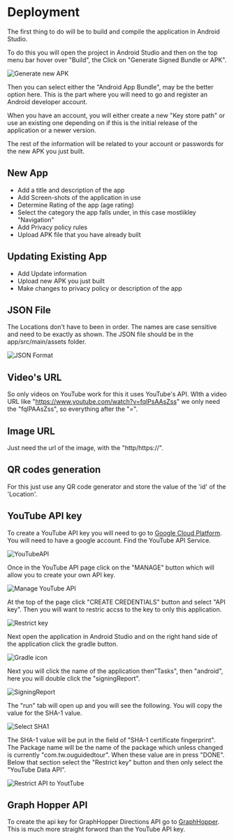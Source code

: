 # Deployment

The first thing to do will be to build and compile the application in Android Studio.

To do this you will open the project in Android Studio and then on the top menu bar hover over "Build", the Click on "Generate Signed Bundle or APK".

![Generate new APK](https://i.imgur.com/4QNDQZQ.png)

Then you can select either the "Android App Bundle", may be the better option here. This is the part where you will need to go and register an Android developer account.

When you have an account, you will either create a new "Key store path" or use an existing one depending on if this is the initial release of the application or a newer version.

The rest of the information will be related to your account or passwords for the new APK you just built.

## New App
- Add a title and description of the app
- Add Screen-shots of the application in use
- Determine Rating of the app (age rating)
- Select the category the app falls under, in this case mostlikley "Navigation"
- Add Privacy policy rules
- Upload APK file that you have already built

## Updating Existing App
- Add Update information
- Upload new APK you just built
- Make changes to privacy policy or description of the app


## JSON File

The Locations don't have to been in order. The names are case sensitive and need to be exactly as shown.  The JSON file should be in the app/src/main/assets folder.

![JSON Format](https://i.imgur.com/qQIHAtL.png)


## Video's URL
So only videos on YouTube work for this it uses YouTube's API.  WIth a video URL like "https://www.youtube.com/watch?v=fqlPsAAsZss" we only need the "fqlPAAsZss", so everything after the "=".

## Image URL
Just need the url of the image, with the "http/https://".

## QR codes generation

For this just use any QR code generator and store the value of the 'id' of the 'Location'.

## YouTube API key

To create a YouTube API key you will need to go to [Google Cloud Platform](https://console.cloud.google.com/apis/library/).  You will need to have a google account.  Find the YouTube API Service.

![YouTubeAPI](https://i.imgur.com/c3Gw632.png)

Once in the YouTube API page click on the "MANAGE" button which will allow you to create your own API key.

![Manage YouTube API](https://i.imgur.com/3VbHUnT.png)

At the top of the page click "CREATE CREDENTIALS" button and select "API key". Then you will want to restric accss to the key to only this application.

![Restrict key](https://i.imgur.com/tuA0RBQ.png)

Next open the application in Android Studio and on the right hand side of the application click the gradle button.

![Gradle icon](https://i.imgur.com/HAMfjln.png)

Next you will click the name of the application then"Tasks", then "android", here you will double click the "signingReport".

![SigningReport](https://i.imgur.com/w2b5mYS.png)

The "run" tab will open up and you will see the following.  You will copy the value for the SHA-1 value. 

![Select SHA1](https://i.imgur.com/Tt2FzMJ.png)

The SHA-1 value will be put in the field of "SHA-1 certificate fingerprint".  The Package name will be the name of the package which unless changed is currently "com.tw.ouguidedtour".  When these value are in press "DONE". Below that section select the "Restrict key" button and then only select the "YouTube Data API".

![Restrict API to YoutTube](https://i.imgur.com/st8uO4r.png)

## Graph Hopper API 

To create the api key for GraphHopper Directions API go to [GraphHopper](https://www.graphhopper.com).  This is much more straight forword than the YouTube API key.
